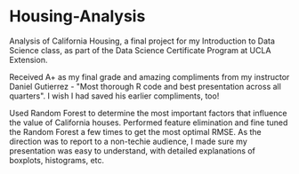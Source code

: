 # Housing-Analysis
Analysis of California Housing, a final project for my Introduction to Data Science class, as part of the Data Science Certificate Program at UCLA Extension. 

Received A+ as my final grade and amazing compliments from my instructor Daniel Gutierrez - "Most thorough R code and best presentation across all quarters".  I wish I had saved his earlier compliments, too!

Used Random Forest to determine the most important factors that influence the value of California houses. Performed feature elimination and fine tuned the Random Forest a few times to get the most optimal RMSE. As the direction was to report to a non-techie audience, I made sure my presentation was easy to understand, with detailed explanations of boxplots, histograms, etc.

